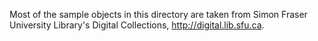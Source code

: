 Most of the sample objects in this directory are taken from Simon Fraser University Library's Digital Collections, http://digital.lib.sfu.ca.
